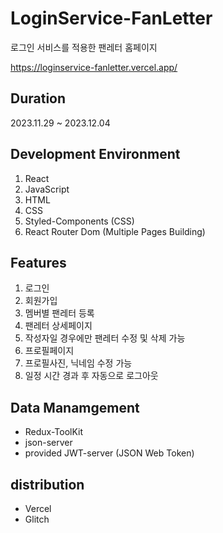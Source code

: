 # LoginService-FanLetter

로그인 서비스를 적용한 팬레터 홈페이지

https://loginservice-fanletter.vercel.app/

## Duration

2023.11.29 ~ 2023.12.04

## Development Environment

1. React
2. JavaScript
3. HTML
4. CSS
5. Styled-Components (CSS)
6. React Router Dom (Multiple Pages Building)

## Features

1. 로그인
2. 회원가입
3. 멤버별 팬레터 등록
4. 팬레터 상세페이지
5. 작성자일 경우에만 팬레터 수정 및 삭제 가능
6. 프로필페이지
7. 프로필사진, 닉네임 수정 가능
8. 일정 시간 경과 후 자동으로 로그아웃

## Data Manamgement

- Redux-ToolKit
- json-server
- provided JWT-server (JSON Web Token)

## distribution

- Vercel
- Glitch
